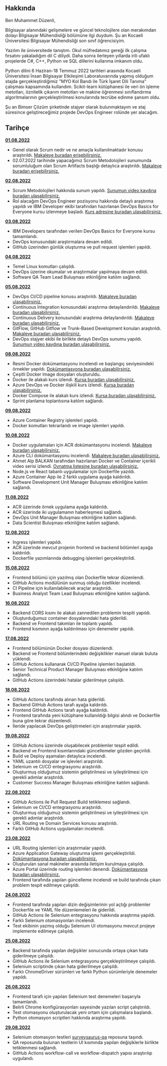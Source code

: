 ## Hakkında

Ben Muhammet Düzenli,

Bilgisayar alanındaki gelişmelere ve güncel teknolojilere olan merakımdan dolayı Bilgisayar Mühendisliği bölümüne ilgi duydum. Şu an Kocaeli Üniversitesi Bilgisayar Mühendisliği son sınıf öğrencisiyim. 

Yazılım ile üniversitede tanıştım. Okul müfredatımız gereği ilk çalışma fırsatını yakaladığım dil C diliydi. Daha sonra ilerleyen yıllarda irili ufaklı projelerde C#, C++, Python ve SQL dillerini kullanma imkanım oldu.

Python dilini 6 Haziran-18 Temmuz 2022 tarihleri arasında Kocaeli Üniversitesi İnsan Bilgisayar Etkileşimi Laboratuvarında yapmış olduğum stajda gerçekleştirdiğimiz "MYO Kol Bandı ile Türk İşaret Dili Tanıma" çalışması kapsamında kullandım. Scikit-learn kütüphanesi ile veri ön işleme metotları, öznitelik çıkarım metotları ve makine öğrenmesi sınıflandırma algoritmalarının gerçekleştirilmesi konularında tecrübe edinme şansım oldu.

Şu an Bimser Çözüm şirketinde stajyer olarak bulunmaktayım ve staj süresince geliştireceğimiz projede DevOps Engineer rolünde yer alacağım.

## Tarihçe

[**01.08.2022**](https://github.com/bimser-intern/docs/issues/88)

- Genel olarak Scrum nedir ve ne amaçla kullanılmaktadır konusu araştırıldı. [Makaleye buradan erişebilirsiniz.](https://scrumguides.org/docs/scrumguide/v2020/2020-Scrum-Guide-US.pdf) 
- 02.07.2022 tarihinde yapacağımız Scrum Metodolojileri sunumunda sorumluluğum olan Scrum Artifacts başlığı detaylıca araştırıldı. [Makaleye buradan erişebilirsiniz.](https://www.projectmanager.com/blog/scrum-artifacts)

[**02.08.2022**](https://github.com/bimser-intern/docs/issues/88)

- Scrum Metodolojileri hakkında sunum yapıldı. [Sunumun video kaydına buradan ulaşabilirsiniz.](https://www.youtube.com/watch?v=eVh3XDIcsrA)
- Rol alacağım DevOps Engineer pozisyonu hakkında detaylı araştırma yapıldı ve IBM Developer ekibi tarafından hazırlanan DevOps Basics for Everyone kursu izlenmeye başladı. [Kurs adresine buradan ulaşabilirsiniz.](https://learning.edx.org/course/course-v1:IBM+CD0115EN+1T2022/home)

[**03.08.2022**](https://github.com/bimser-intern/docs/issues/122)

- IBM Developers tarafından verilen DevOps Basics for Everyone kursu tamamlandı.
- DevOps konusundaki araştırmalara devam edildi.
- GitHub üzerinden günlük oluşturma ve pull request işlemleri yapıldı.

[**04.08.2022**](https://github.com/bimser-intern/docs/issues/122)

- Temel Linux komutları çalışıldı.
- DevOps üzerine okumalar ve araştırmalar yapılmaya devam edildi.
- Software QA Team Lead Buluşması etkinliğine katılım sağlandı.

[**05.08.2022**](https://github.com/bimser-intern/docs/issues/160)

- DevOps CI/CD pipeline konusu araştırıldı. [Makaleye buradan ulaşabilirsiniz.](https://www.ibm.com/cloud/blog/ci-cd-pipeline)
- Continuous Integration konusundaki araştırma detaylandırıldı. [Makaleye buradan ulaşabilirsiniz.](https://www.ibm.com/cloud/learn/continuous-integration)
- Continuous Delivery konusundaki araştırma detaylandırıldı. [Makaleye buradan ulaşabilirsiniz.](https://www.ibm.com/cloud/learn/continuous-delivery)
- GitFlow, GitHub Gitflow ve Trunk-Based Development konuları araştırıldı. [Makaleye buradan ulaşabilirsiniz.](https://www.toptal.com/software/trunk-based-development-git-flow)
- DevOps stajyer ekibi ile birlikte detaylı DevOps sunumu yapıldı. [Sunumun video kaydına buradan ulaşabilirsiniz.](https://youtu.be/KSHBXY1gU8Q)


[**08.08.2022**](https://github.com/bimser-intern/docs/issues/188)

- Resmi Docker dokümantasyonu incelendi ve başlangıç seviyesindeki örnekler yapıldı. [Dokümantasyona buradan ulaşabilirsiniz.](https://docs.docker.com/get-started/)
- Çeşitli Docker Image dosyaları oluşturuldu.
- Docker ile alakalı kurs izlendi. [Kursa buradan ulaşabilirsiniz.](https://www.udemy.com/course/adan-zye-docker/)
- Azure DevOps ve Docker ilişkili kurs izlendi. [Kursa buradan ulaşabilirsiniz.](https://www.udemy.com/course/devops-using-vsts-docker-azure/)
- Docker Compose ile alakalı kurs izlendi. [Kursa buradan ulaşabilirsiniz.](https://www.youtube.com/watch?v=cu3_ldKZ0os)
- Sprint planlama toplantısına katılım sağlandı.

[**09.08.2022**](https://github.com/bimser-intern/docs/issues/224)

- Azure Container Registry işlemleri yapıldı.
- Docker komutları tekrarlandı ve image işlemleri yapıldı.
 
[**10.08.2022**](https://github.com/bimser-intern/docs/issues/232)

- Docker uygulamaları için ACR dokümantasyonu incelendi. [Makaleye buradan ulaşabilirsiniz.](https://docs.microsoft.com/en-us/cli/azure/acr?view=azure-cli-latest)
- Azure CLI dokümantasyonu incelendi. [Makaleye buradan ulaşabilirsiniz.](https://docs.microsoft.com/en-us/azure/container-registry/container-registry-get-started-azure-cli)
- Ahmet Alp BALKAN tarafından hazırlanan Docker ve Container içerikli video serisi izlendi. [Oynatma listesine buradan ulaşabilirsiniz.](https://youtube.com/playlist?list=PLe1QWkyzVMv6psIEboToi7sbcNpQlhc9c)
- Node.js ve React tabanlı uygulamalar için Dockerfile yazıldı.
- Azure Container App ile 2 farklı uygulama ayağa kaldırıldı.
- Software Development Unit Manager Buluşması etkinliğine katılım sağlandı.
  

[**11.08.2022**](https://github.com/bimser-intern/docs/issues/275)

- ACR üzerinde örnek uygulama ayağa kaldırıldı.
- ACR üzerinde iki uygulamanın haberleşmesi sağlandı.
- DevOps Unit Manager Buluşması etkinliğine katılım sağlandı.
- Data Scientist Buluşması etkinliğine katılım sağlandı.

[**12.08.2022**](https://github.com/bimser-intern/docs/issues/296)

- Ingress işlemleri yapıldı.
- ACR üzerinde mevcut projenin frontend ve backend bölümleri ayağa kaldırıldı.
- Dockerfile yazımlarında debugging işlemleri gerçekleştirildi.

[**15.08.2022**](https://github.com/bimser-intern/docs/issues/311)

- Frontend bölümü için yazılmış olan Dockerfile tekrar düzenlendi.
- GitHub Actions modülünün sunmuş olduğu özellikler incelendi.
- CI Pipeline için kullanılabilecek araçlar araştırıldı.
- Business Analyst Team Lead Buluşması etkinliğine katılım sağlandı.

[**16.08.2022**](https://github.com/bimser-intern/docs/issues/338)

- Backend CORS kısmı ile alakalı zannedilen problemin tespiti yapıldı.
- Oluşturduğumuz container dosyalarındaki hata giderildi.
- Backend ve Frontend takımları ile toplantı yapıldı.
- Frontend kısmının ayağa kaldırılması için denemeler yapıldı.

[**17.08.2022**](https://github.com/bimser-intern/docs/issues/349)

- Frontend bölümünün Docker dosyası düzenlendi.
- Backend ve Frontend bölümlerindeki değişiklikler manuel olarak buluta yüklendi.
- GitHub Actions kullanarak CI/CD Pipeline işlemleri başlatıldı.
- Senior Technical Product Manager Buluşması etkinliğine katılım sağlandı.
- GitHub Actions üzerindeki hatalar giderilmeye çalışıldı.

[**18.08.2022**](https://github.com/bimser-intern/docs/issues/363)

- GitHub Actions tarafında alınan hata giderildi.
- Backend GitHub Actions tarafı ayağa kaldırıldı.
- Frontend GitHub Actions tarafı ayağa kaldırıldı.
- Frontend tarafında yeni kütüphane kullanıldığı bilgisi alındı ve Dockerfile buna göre tekrar düzenlendi.
- İleride yapılacak DevOps geliştirmeleri için araştırmalar yapıldı.

[**19.08.2022**](https://github.com/bimser-intern/docs/issues/377)

- GitHub Actions üzerinde oluşabilecek problemler tespit edildi.
- Backend ve Frontend kısımlarındaki güncellemeler gözden geçirildi.
- Build ve Deploy aşamaları detaylıca incelendi.
- YAML uzantılı dosyalar ve işlevleri araştırıldı.
- Selenium ve CI/CD entegrasyonu araştırıldı.
- Oluşturmuş olduğumuz sistemin geliştirilmesi ve iyileştirilmesi için gerekli adımlar araştırıldı.
- Customer Success Manager Buluşması etkinliğine katılım sağlandı.

[**22.08.2022**](https://github.com/bimser-intern/docs/issues/398)

- GitHub Actions ile Pull Request Build tetiklemesi sağlandı.
- Selenium ve CI/CD entegrasyonu araştırıldı.
- Oluşturmuş olduğumuz sistemin geliştirilmesi ve iyileştirilmesi için gerekli adımlar araştırıldı.
- URL Routing ve Domain Services konusu araştırıldı.
- Farklı GitHub Actions uygulamaları incelendi.

[**23.08.2022**](https://github.com/bimser-intern/docs/issues/410)

- URL Routing işlemleri için araştırmalar yapıldı.
- Azure Application Gateway oluşturma işlemi gerçekleştirildi. [Dokümantasyona buradan ulaşabilirsiniz.](https://docs.microsoft.com/en-us/azure/application-gateway/quick-create-portal) 
- Oluşturulan sanal makineler arasında iletişim kurulmaya çalışıldı.
- Azure Portal üzerinde routing işlemleri denendi. [Dokümantasyona buradan ulaşabilirsiniz.](https://docs.microsoft.com/en-us/azure/application-gateway/create-url-route-portal)
- Frontend tarafında yapılan güncelleme incelendi ve build tarafında çıkan problem tespit edilmeye çalışıldı.


[**24.08.2022**](https://github.com/bimser-intern/docs/issues/432)

- Frontend tarafında yapılan dizin değişimlerinin yol açtığı problemler Dockerfile ve YAML file düzenlemeleri ile giderildi.
- GitHub Actions ile Selenium entegrasyonu hakkında araştırma yapıldı. 
- Farklı Selenium otomasyonları incelendi.
- Test ekibinin yazmış olduğu Selenium UI otomasyonu mevcut projeye implemente edilmeye çalışıldı.

[**25.08.2022**](https://github.com/bimser-intern/docs/issues/458)

- Backend tarafında yapılan değişikler sonucunda ortaya çıkan hata giderilmeye çalışıldı.
- GitHub Actions ile Selenium entegrasyonu gerçekleştirilmeye çalışıldı. 
- Selenium scriptinde çıkan hata giderilmeye çalışıldı.
- Farklı ChromeDriver sürümleri ve farklı Python sürümleriyle denemeler yapıldı.

[**26.08.2022**](https://github.com/bimser-intern/docs/issues/499)

- Frontend tarafı için yapılan Selenium test denemeleri başarıyla tamamlandı.
- Belirli Chrome konfigürasyonları sayesinde yazılan script çalıştırıldı. 
- Test otomasyonu oluşturulacak yeni ortam için çalışmalara başlandı.
- Python otomasyon scriptleri hakkında araştırma yapıldı.

[**29.08.2022**](https://github.com/bimser-intern/docs/issues/513)

- Selenium otomasyon testleri [surveysaurus-qa](https://github.com/bimser-intern/surveysaurus-qa) reposuna taşındı.
- QA reposunda bulunan testlerin UI kısmında yapılan değişiklerle birlikte tetiklenmesi sağlandı.
- GitHub Actions workflow-call ve workflow-dispatch yapısı araştırılıp uygulandı.
